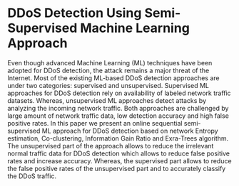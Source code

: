 # DDoS Detection Using Semi-Supervised Machine Learning Approach

 Even though advanced Machine Learning (ML) techniques have been adopted for DDoS detection, the attack remains a
 major threat of the Internet. Most of the existing ML-based DDoS detection approaches are under two categories: supervised
 and unsupervised. Supervised ML approaches for DDoS detection rely on availability of labeled network traffic datasets.
 Whereas, unsupervised ML approaches detect attacks by analyzing the incoming network traffic. Both approaches are
 challenged by large amount of network traffic data, low detection accuracy and high false positive rates. In this paper
 we present an online sequential semi-supervised ML approach for DDoS detection based on network Entropy estimation,
 Co-clustering, Information Gain Ratio and Exra-Trees algorithm. The unsupervised part of the approach allows to reduce
 the irrelevant normal traffic data for DDoS detection which allows to reduce false positive rates and increase accuracy.
 Whereas, the supervised part allows to reduce the false positive rates of the unsupervised part and to accurately classify the
 DDoS traffic. 
